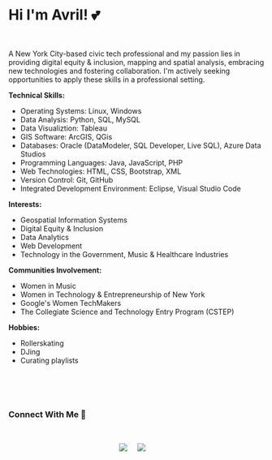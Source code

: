 
# Hi I'm Avril! 💕

<br>

A New York City-based civic tech professional and my passion lies in providing digital equity & inclusion, mapping and spatial analysis, embracing new technologies and fostering collaboration. I'm actively seeking opportunities to apply these skills in a professional setting.

**Technical Skills:**
+ Operating Systems: Linux, Windows
+ Data Analysis: Python, SQL, MySQL
+ Data Visualiztion: Tableau
+ GIS Software: ArcGIS, QGis
+ Databases: Oracle (DataModeler, SQL Developer, Live SQL), Azure Data Studios
+ Programming Languages: Java, JavaScript, PHP
+ Web Technologies: HTML, CSS, Bootstrap, XML
+ Version Control: Git, GitHub
+ Integrated Development Environment: Eclipse, Visual Studio Code


**Interests:**
+ Geospatial Information Systems
+ Digital Equity & Inclusion
+ Data Analytics
+ Web Development
+ Technology in the Government, Music & Healthcare Industries


**Communities Involvement:**
+ Women in Music
+ Women in Technology & Entrepreneurship of New York
+ Google's Women TechMakers
+ The Collegiate Science and Technology Entry Program (CSTEP)


**Hobbies:**
+ Rollerskating
+ DJing
+ Curating playlists


<br><br><br>

### Connect With Me 🔗
  
<br>

<p align="center">
<a href="https://www.linkedin.com/in/avrilkey/"><img src="https://img.shields.io/badge/linkedin-FC5F22?style=for-the-badge&logo=linkedin&logoColor=white" /></a>&nbsp;&nbsp;&nbsp;&nbsp;
<a href="https://open.spotify.com/user/be2llv68ztkzjzovyy5ebl1we?si=05sXSejyQsCECUykgYLB_A"><img src="https://img.shields.io/badge/Spotify-1ED760?&style=for-the-badge&logo=spotify&logoColor=white" /></a>&nbsp;&nbsp;&nbsp;&nbsp;
  

  

  



